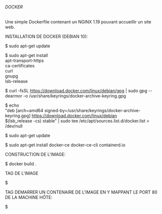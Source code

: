 ###### DOCKER ######


  Une simple Dockerfile contenant un NGINX 1.19 pouvant accueillir un site web.

INSTALLATION DE DOCKER (DEBIAN 10):

  $ sudo apt-get update

  $ sudo apt-get install \
    apt-transport-https \
    ca-certificates \
    curl \
    gnupg \
    lsb-release
    
  $ curl -fsSL https://download.docker.com/linux/debian/gpg | sudo gpg --dearmor -o /usr/share/keyrings/docker-archive-keyring.gpg
  
  $ echo \
  "deb [arch=amd64 signed-by=/usr/share/keyrings/docker-archive-keyring.gpg] https://download.docker.com/linux/debian \
  $(lsb_release -cs) stable" | sudo tee /etc/apt/sources.list.d/docker.list > /dev/null

  $ sudo apt-get update

  $ sudo apt-get install docker-ce docker-ce-cli containerd.io
  
CONSTRUCTION DE L'IMAGE:
 
  $ docker build .
  
TAG DE L'IMAGE

  $ 
  
TAG DEMARRER UN CONTENAIRE DE L'IMAGE EN Y MAPPANT LE PORT 80 DE LA MACHINE HÔTE:

  $
  
  
